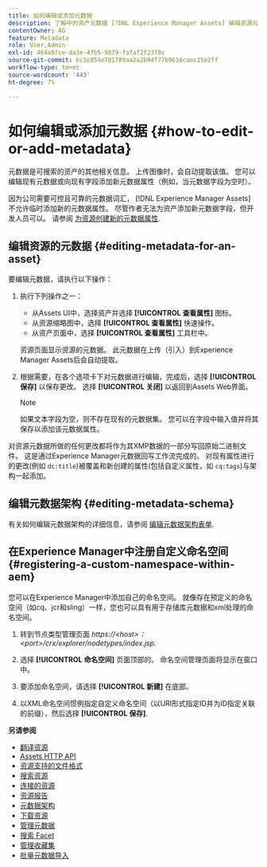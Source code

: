 ```yaml
---
title: 如何编辑或添加元数据
description: 了解中的资产元数据 [!DNL Experience Manager Assets] 编辑资源元数据的各种方式。
contentOwner: AG
feature: Metadata
role: User,Admin
exl-id: 464a97ce-da3e-47b5-9879-fafaf2f2378c
source-git-commit: bc3c054e781789aa2a2b94f77b0616caec15e2ff
workflow-type: tm+mt
source-wordcount: '443'
ht-degree: 7%

---
```


# 如何编辑或添加元数据 {#how-to-edit-or-add-metadata}

元数据是可搜索的资产的其他相关信息。 上传图像时，会自动提取该值。 您可以编辑现有元数据或向现有字段添加新元数据属性（例如，当元数据字段为空时）。

因为公司需要可控且可靠的元数据词汇， [!DNL Experience Manager Assets] 不允许临时添加新的元数据属性。 尽管作者无法为资产添加新元数据字段，但开发人员可以。 请参阅 [为资源创建新的元数据属性](meta-edit.md#editing-metadata-schema).

## 编辑资源的元数据 {#editing-metadata-for-an-asset}

要编辑元数据，请执行以下操作：

1. 执行下列操作之一：

   * 从Assets UI中，选择资产并选择 **[!UICONTROL 查看属性]** 图标。
   * 从资源缩略图中，选择 **[!UICONTROL 查看属性]** 快速操作。
   * 从资产页面中，选择 **[!UICONTROL 查看属性]** 工具栏中。

   资源页面显示资源的元数据。 此元数据在上传（引入）到Experience Manager Assets后会自动提取。

1. 根据需要，在各个选项卡下对元数据进行编辑，完成后，选择 **[!UICONTROL 保存]** 以保存更改。 选择 **[!UICONTROL 关闭]** 以返回到Assets Web界面。

   >[!NOTE]
   >
   >如果文本字段为空，则不存在现有的元数据集。 您可以在字段中输入值并将其保存以添加该元数据属性。

对资源元数据所做的任何更改都将作为其XMP数据的一部分写回原始二进制文件。 这是通过Experience Manager元数据回写工作流完成的。 对现有属性进行的更改(例如 `dc:title`)被覆盖和新创建的属性(包括自定义属性，如 `cq:tags`)与架构一起添加。

<!-- XMP write-back is supported and enabled for the platforms and file formats described in technical requirements. -->

## 编辑元数据架构 {#editing-metadata-schema}

有关如何编辑元数据架构的详细信息，请参阅 [编辑元数据架构表单](metadata-schemas.md#edit-metadata-schema-forms).

## 在Experience Manager中注册自定义命名空间 {#registering-a-custom-namespace-within-aem}

您可以在Experience Manager中添加自己的命名空间。 就像存在预定义的命名空间（如cq、jcr和sling）一样，您也可以具有用于存储库元数据和xml处理的命名空间。

1. 转到节点类型管理页面 *https://&lt;host>：&lt;port>/crx/explorer/nodetypes/index.jsp*.
1. 选择 **[!UICONTROL 命名空间]** 页面顶部的。 命名空间管理页面将显示在窗口中。

1. 要添加命名空间，请选择 **[!UICONTROL 新建]** 在底部。
1. 以XML命名空间惯例指定自定义命名空间（以URI形式指定ID并为ID指定关联的前缀），然后选择 **[!UICONTROL 保存]**.

**另请参阅**

* [翻译资源](translate-assets.md)
* [Assets HTTP API](mac-api-assets.md)
* [资源支持的文件格式](file-format-support.md)
* [搜索资源](search-assets.md)
* [连接的资源](use-assets-across-connected-assets-instances.md)
* [资源报告](asset-reports.md)
* [元数据架构](metadata-schemas.md)
* [下载资源](download-assets-from-aem.md)
* [管理元数据](manage-metadata.md)
* [搜索 Facet](search-facets.md)
* [管理收藏集](manage-collections.md)
* [批量元数据导入](metadata-import-export.md)

